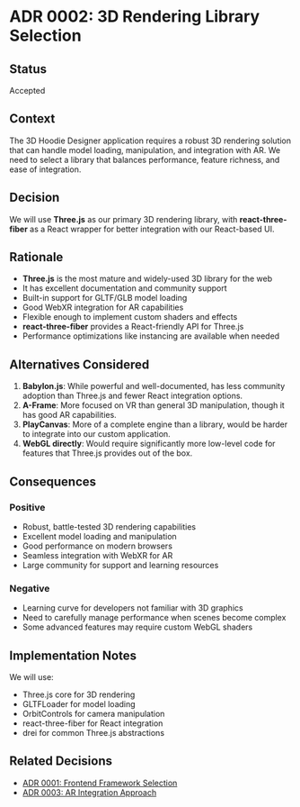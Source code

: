# ADR 0002: 3D Rendering Library Selection

## Status

Accepted

## Context

The 3D Hoodie Designer application requires a robust 3D rendering solution that can handle model loading, manipulation, and integration with AR. We need to select a library that balances performance, feature richness, and ease of integration.

## Decision

We will use **Three.js** as our primary 3D rendering library, with **react-three-fiber** as a React wrapper for better integration with our React-based UI.

## Rationale

- **Three.js** is the most mature and widely-used 3D library for the web
- It has excellent documentation and community support
- Built-in support for GLTF/GLB model loading
- Good WebXR integration for AR capabilities
- Flexible enough to implement custom shaders and effects
- **react-three-fiber** provides a React-friendly API for Three.js
- Performance optimizations like instancing are available when needed

## Alternatives Considered

1. **Babylon.js**: While powerful and well-documented, has less community adoption than Three.js and fewer React integration options.
2. **A-Frame**: More focused on VR than general 3D manipulation, though it has good AR capabilities.
3. **PlayCanvas**: More of a complete engine than a library, would be harder to integrate into our custom application.
4. **WebGL directly**: Would require significantly more low-level code for features that Three.js provides out of the box.

## Consequences

### Positive

- Robust, battle-tested 3D rendering capabilities
- Excellent model loading and manipulation
- Good performance on modern browsers
- Seamless integration with WebXR for AR
- Large community for support and learning resources

### Negative

- Learning curve for developers not familiar with 3D graphics
- Need to carefully manage performance when scenes become complex
- Some advanced features may require custom WebGL shaders

## Implementation Notes

We will use:
- Three.js core for 3D rendering
- GLTFLoader for model loading
- OrbitControls for camera manipulation
- react-three-fiber for React integration
- drei for common Three.js abstractions

## Related Decisions

- [ADR 0001: Frontend Framework Selection](./0001-framework-selection.md)
- [ADR 0003: AR Integration Approach](./0003-ar-integration-approach.md)